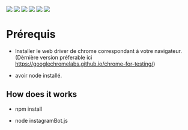 
  
![](https://img.shields.io/badge/author-Radu%20Lepadatu-brightgreen) ![](https://img.shields.io/badge/language-Python-brightgreen) ![](https://img.shields.io/github/issues/Radulepy/InstagramBot) ![](https://img.shields.io/github/forks/Radulepy/InstagramBot) ![](https://img.shields.io/github/stars/Radulepy/InstagramBot) ![](https://img.shields.io/github/license/Radulepy/InstagramBot)

# Prérequis

- Installer le web driver de chrome correspondant à votre navigateur. (Dèrnière version préferable ici https://googlechromelabs.github.io/chrome-for-testing/)

- avoir node installé.

## How does it works

- npm install

- node instagramBot.js



